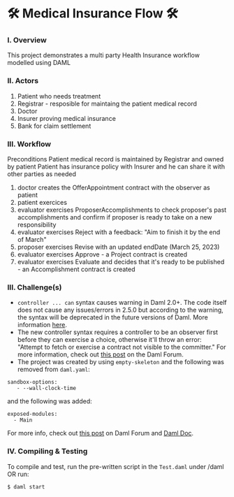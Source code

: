 # 🛠️ Medical Insurance Flow 🛠️ 

### I. Overview 
This project demonstrates a multi party Health Insurance workflow modelled using DAML  

### II. Actors
  1. Patient who needs treatment
  2. Registrar - resposible for maintaing the patient medical record
  3. Doctor
  4. Insurer proving medical insurance
  5. Bank for claim settlement

### III. Workflow
Preconditions
  Patient medical record is maintained by Registrar and owned by patient
  Patient has insurance policy with Insurer and he can share it with other parties as needed
  
  1. doctor creates the OfferAppointment contract with the observer as patient     
  2. patient exercices  
  3. evaluator exercises ProposerAccomplishments to check proposer's past accomplishments and confirm if proposer is ready to take on a new responsibility
  4. evaluator exercises Reject with a feedback: "Aim to finish it by the end of March"
  5. proposer exercises Revise with an updated endDate (March 25, 2023)
  6. evaluator exercises Approve - a Project contract is created
  7. evaluator exercises Evaluate and decides that it's ready to be published - an Accomplishment contract is created

### III. Challenge(s)
* `controller ... can` syntax causes warning in Daml 2.0+. The code itself does not cause any issues/errors in 2.5.0 but according to the warning, the syntax will be deprecated in the future versions of Daml. More information [here](https://docs.daml.com/daml/reference/choices.html#daml-ref-controller-can-deprecation).
* The new controller syntax requires a controller to be an observer first before they can exercise a choice, otherwise it'll throw an error: "Attempt to fetch or exercise a contract not visible to the committer." For more information, check out [this post](https://discuss.daml.com/t/error-attempt-to-fetch-or-exercise-a-contract-not-visible-to-the-committer/1304/1) on the Daml Forum.
* The project was created by using `empty-skeleton` and the following was removed from `daml.yaml`:
```
sandbox-options:
   - --wall-clock-time
```
and the following was added:

```
exposed-modules:
  - Main
```
For more info, check out [this post](https://discuss.daml.com/t/sandbox-options-wall-clock-time/5692/16?u=cathy_jung) on Daml Forum and [Daml Doc](https://docs.daml.com/tools/navigator/index.html?&_ga=2.48248804.337210607.1673989679-241632404.1672853064&_gac=1.17025355.1673455980.CjwKCAiA2fmdBhBpEiwA4CcHzfI2w1_D95zAr3_d6QTypOMXGTpUxtS06c55inucNwZvUZn4AebsJxoCZEgQAvD_BwE&_gl=1*elem6v*_ga*MjQxNjMyNDA0LjE2NzI4NTMwNjQ.*_ga_GVK9ZHZSMR*MTY3Mzk5NDQzOS4zMS4xLjE2NzM5OTQ3MDcuMC4wLjA.#logging-in-as-a-party).


### IV. Compiling & Testing
To compile and test, run the pre-written script in the `Test.daml` under /daml OR run:
```
$ daml start
```
